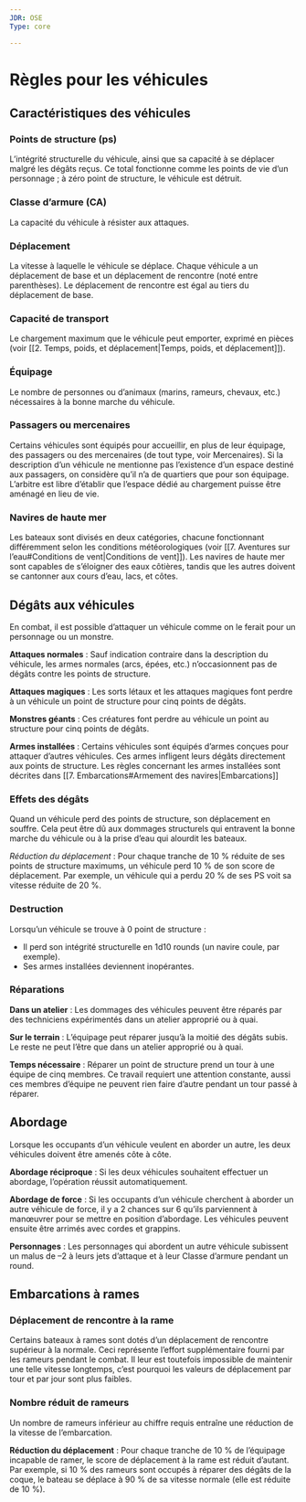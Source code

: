 ```yaml
---
JDR: OSE
Type: core

---
```

# Règles pour les véhicules

## Caractéristiques des véhicules

### Points de structure (ps)
L’intégrité structurelle du véhicule, ainsi que sa capacité à se déplacer malgré les dégâts reçus. Ce total fonctionne comme les points de vie d’un personnage ; à zéro point de structure, le véhicule est détruit.

### Classe d’armure (CA)
La capacité du véhicule à résister aux attaques.

### Déplacement
La vitesse à laquelle le véhicule se déplace. Chaque véhicule a un déplacement de base et un déplacement de rencontre (noté entre parenthèses). Le déplacement de rencontre est égal au tiers du déplacement de base.

### Capacité de transport
Le chargement maximum que le véhicule peut emporter, exprimé en pièces (voir [[2. Temps, poids, et déplacement|Temps, poids, et déplacement]]).

### Équipage
Le nombre de personnes ou d’animaux (marins, rameurs, chevaux, etc.) nécessaires à la bonne marche du véhicule.

### Passagers ou mercenaires
Certains véhicules sont équipés pour accueillir, en plus de leur équipage, des passagers ou des mercenaires (de tout type, voir Mercenaires). Si la description d’un véhicule ne mentionne pas l’existence d’un espace destiné aux passagers, on considère qu’il n’a de quartiers que pour son équipage. L’arbitre est libre d’établir que l’espace dédié au chargement puisse être aménagé en lieu de vie.

### Navires de haute mer
Les bateaux sont divisés en deux catégories, chacune fonctionnant différemment selon les conditions météorologiques (voir [[7. Aventures sur l’eau#Conditions de vent|Conditions de vent]]). Les navires de haute mer sont capables de s’éloigner des eaux côtières, tandis que les autres doivent se cantonner aux cours d’eau, lacs, et côtes.

## Dégâts aux véhicules
En combat, il est possible d’attaquer un véhicule comme on le ferait pour un personnage ou un monstre.

**Attaques normales** : Sauf indication contraire dans la description du véhicule, les armes normales (arcs, épées, etc.) n’occasionnent pas de dégâts contre les points de structure.

**Attaques magiques** : Les sorts létaux et les attaques magiques font perdre à un véhicule un point de structure pour cinq points de dégâts.

**Monstres géants** : Ces créatures font perdre au véhicule un point au structure pour cinq points de dégâts.

**Armes installées** : Certains véhicules sont équipés d’armes conçues pour attaquer d’autres véhicules. Ces armes infligent leurs dégâts directement aux points de structure. Les règles concernant les armes installées sont décrites dans [[7. Embarcations#Armement des navires|Embarcations]]

### Effets des dégâts
Quand un véhicule perd des points de structure, son déplacement en souffre. Cela peut être dû aux dommages structurels qui entravent la bonne marche du véhicule ou à la prise d’eau qui alourdit les bateaux.

*Réduction du déplacement* : Pour chaque tranche de 10 % réduite de ses points de structure maximums, un véhicule perd 10 % de son score de déplacement. Par exemple, un véhicule qui a perdu 20 % de ses PS voit sa vitesse réduite de 20 %.

### Destruction
Lorsqu’un véhicule se trouve à 0 point de structure :

- Il perd son intégrité structurelle en 1d10 rounds (un navire coule, par exemple).
- Ses armes installées deviennent inopérantes.

### Réparations

**Dans un atelier** : Les dommages des véhicules peuvent être réparés par des techniciens expérimentés dans un atelier approprié ou à quai.

**Sur le terrain** : L’équipage peut réparer jusqu’à la moitié des dégâts subis. Le reste ne peut l’être que dans un atelier approprié ou à quai.

**Temps nécessaire** : Réparer un point de structure prend un tour à une équipe de cinq membres. Ce travail requiert une attention constante, aussi ces membres d’équipe ne peuvent rien faire d’autre pendant un tour passé à réparer.

## Abordage
Lorsque les occupants d’un véhicule veulent en aborder un autre, les deux véhicules doivent être amenés côte à côte.

**Abordage réciproque** : Si les deux véhicules souhaitent effectuer un abordage, l’opération réussit automatiquement.

**Abordage de force** : Si les occupants d’un véhicule cherchent à aborder un autre véhicule de force, il y a 2 chances sur 6 qu’ils parviennent à manœuvrer pour se mettre en position d’abordage. Les véhicules peuvent ensuite être arrimés avec cordes et grappins.

**Personnages** : Les personnages qui abordent un autre véhicule subissent un malus de –2 à leurs jets d’attaque et à leur Classe d’armure pendant un round.

## Embarcations à rames

### Déplacement de rencontre à la rame
Certains bateaux à rames sont dotés d’un déplacement de rencontre supérieur à la normale. Ceci représente l’effort supplémentaire fourni par les rameurs pendant le combat. Il leur est toutefois impossible de maintenir une telle vitesse longtemps, c’est pourquoi les valeurs de déplacement par tour et par jour sont plus faibles.

### Nombre réduit de rameurs
Un nombre de rameurs inférieur au chiffre requis entraîne une réduction de la vitesse de l’embarcation.

**Réduction du déplacement** : Pour chaque tranche de 10 % de l’équipage incapable de ramer, le score de déplacement à la rame est réduit d’autant. Par exemple, si 10 % des rameurs sont occupés à réparer des dégâts de la coque, le bateau se déplace à 90 % de sa vitesse normale (elle est réduite de 10 %).
